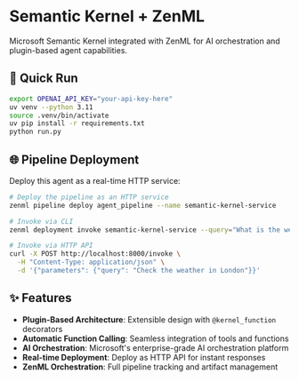 # Semantic Kernel + ZenML

Microsoft Semantic Kernel integrated with ZenML for AI orchestration and plugin-based agent capabilities.

## 🚀 Quick Run

```bash
export OPENAI_API_KEY="your-api-key-here"
uv venv --python 3.11
source .venv/bin/activate
uv pip install -r requirements.txt
python run.py
```

## 🌐 Pipeline Deployment

Deploy this agent as a real-time HTTP service:

```bash
# Deploy the pipeline as an HTTP service
zenml pipeline deploy agent_pipeline --name semantic-kernel-service

# Invoke via CLI
zenml deployment invoke semantic-kernel-service --query="What is the weather in Tokyo?"

# Invoke via HTTP API
curl -X POST http://localhost:8000/invoke \
  -H "Content-Type: application/json" \
  -d '{"parameters": {"query": "Check the weather in London"}}'
```

## ✨ Features

- **Plugin-Based Architecture**: Extensible design with `@kernel_function` decorators
- **Automatic Function Calling**: Seamless integration of tools and functions
- **AI Orchestration**: Microsoft's enterprise-grade AI orchestration platform
- **Real-time Deployment**: Deploy as HTTP API for instant responses
- **ZenML Orchestration**: Full pipeline tracking and artifact management
